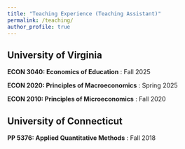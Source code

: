 ```yaml
---
title: "Teaching Experience (Teaching Assistant)"
permalink: /teaching/
author_profile: true
---
```


## University of Virginia

**ECON 3040: Economics of Education**
: Fall 2025

**ECON 2020: Principles of Macroeconomics**
: Spring 2025

**ECON 2010: Principles of Microeconomics**
: Fall 2020

## University of Connecticut 

**PP 5376: Applied Quantitative Methods**
: Fall 2018